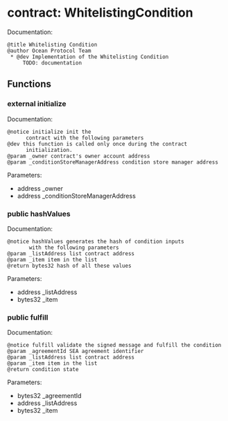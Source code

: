 
# contract: WhitelistingCondition

Documentation:
```
@title Whitelisting Condition
@author Ocean Protocol Team
 * @dev Implementation of the Whitelisting Condition
     TODO: documentation
```

## Functions

### external initialize

Documentation:

```
@notice initialize init the 
      contract with the following parameters
@dev this function is called only once during the contract
      initialization.
@param _owner contract's owner account address
@param _conditionStoreManagerAddress condition store manager address
```
Parameters:
* address _owner
* address _conditionStoreManagerAddress

### public hashValues

Documentation:

```
@notice hashValues generates the hash of condition inputs 
       with the following parameters
@param _listAddress list contract address
@param _item item in the list
@return bytes32 hash of all these values 
```
Parameters:
* address _listAddress
* bytes32 _item

### public fulfill

Documentation:

```
@notice fulfill validate the signed message and fulfill the condition
@param _agreementId SEA agreement identifier
@param _listAddress list contract address
@param _item item in the list
@return condition state
```
Parameters:
* bytes32 _agreementId
* address _listAddress
* bytes32 _item

